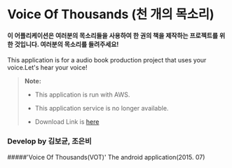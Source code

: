 # Voice Of Thousands (천 개의 목소리)


#### 이 어플리케이션은 여러분의 목소리들을  사용하여 한 권의 책을 제작하는 프로젝트를 위한 것입니다. 여러분의 목소리를 들려주세요!
This application is for a audio book production project that uses your voice.Let's hear your voice!


> **Note:** 
>
> - This application is run with AWS.
>
> - This application service is no longer available.
>
> - Download Link is [here][1]
>




### Develop by 김보균, 조은비

#####'Voice Of Thousands(VOT)' The  android application(2015. 07)


  [1]: https://play.google.com/store/apps/details?id=gyun.bo.voice_of_thousands_1&hl=ko

